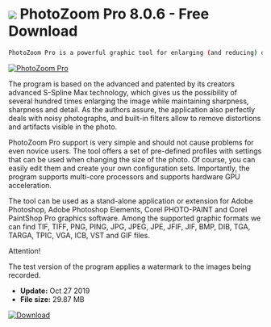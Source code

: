 # ![](https://cdn.softexe.net/static/icon/9/photozoom-pro-10709.png) PhotoZoom Pro 8.0.6 - Free Download

```sh
PhotoZoom Pro is a powerful graphic tool for enlarging (and reducing) digital photos without losing their quality. It contains a number of very complex mechanisms that allow you to efficiently modify photos (up to the size of 1x1 million pixels) and remove their various imperfections - noise, artifacts, etc.
```
[![PhotoZoom Pro](https:https://tse3.mm.bing.net/th?id=OIP.oVJnxpGin1kVT0Qg9fvpUgHaFm&pid=Api)](https://softexe.net/win/multimedia/other/photozoom-pro:pRgRa.html)

The program is based on the advanced and patented by its creators advanced S-Spline Max technology, which gives us the possibility of several hundred times enlarging the image while maintaining sharpness, sharpness and detail. As the authors assure, the application also perfectly deals with noisy photographs, and built-in filters allow to remove distortions and artifacts visible in the photo.
 
 PhotoZoom Pro support is very simple and should not cause problems for even novice users. The tool offers a set of pre-defined profiles with settings that can be used when changing the size of the photo. Of course, you can easily edit them and create your own configuration sets. Importantly, the program supports multi-core processors and supports hardware GPU acceleration.
 
 The tool can be used as a stand-alone application or extension for Adobe Photoshop, Adobe Photoshop Elements, Corel PHOTO-PAINT and Corel PaintShop Pro graphics software. Among the supported graphic formats we can find TIF, TIFF, PNG, PING, JPG, JPEG, JPE, JFIF, JIF, BMP, DIB, TGA, TARGA, TPIC, VGA, ICB, VST and GIF files.
 
 Attention!
 
 The test version of the program applies a watermark to the images being recorded.


- **Update:** Oct 27 2019
- **File size:** 29.87 MB

[![Download](https://cdn.softexe.net/static/img/download.png)](https://softexe.net/win/multimedia/other/photozoom-pro:pRgRa.html)

